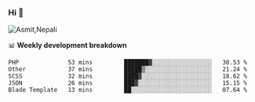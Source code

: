 ### Hi 👋

![Asmit,Nepali](https://media.giphy.com/media/L8K62iTDkzGX6/giphy.gif)
<!--
**asmit99nepali/asmit99nepali** is a ✨ _special_ ✨ repository because its `README.md` (this file) appears on your GitHub profile.

Here are some ideas to get you started:

- 🔭 I’m currently working on ...
- 🌱 I’m currently learning ...
- 👯 I’m looking to collaborate on ...
- 🤔 I’m looking for help with ...
- 💬 Ask me about ...
- 📫 How to reach me: ...
- 😄 Pronouns: ...
- ⚡ Fun fact: ...
-->


📊 **Weekly development breakdown**
<!--START_SECTION:waka-->
```text
PHP              53 mins         ███████▓░░░░░░░░░░░░░░░░░   30.53 % 
Other            37 mins         █████▒░░░░░░░░░░░░░░░░░░░   21.24 % 
SCSS             32 mins         ████▓░░░░░░░░░░░░░░░░░░░░   18.62 % 
JSON             26 mins         ███▓░░░░░░░░░░░░░░░░░░░░░   15.15 % 
Blade Template   13 mins         ██░░░░░░░░░░░░░░░░░░░░░░░   07.64 % 
```
<!--END_SECTION:waka-->

